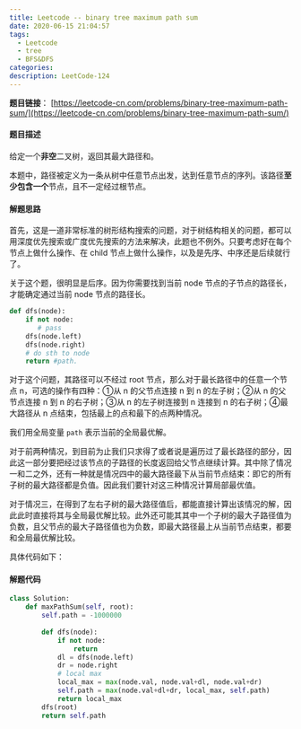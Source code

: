 ```yaml
---
title: Leetcode -- binary tree maximum path sum
date: 2020-06-15 21:04:57
tags: 
  - Leetcode
  - tree
  - BFS&DFS
categories: 
description: LeetCode-124
---
```


**题目链接**： [https://leetcode-cn.com/problems/binary-tree-maximum-path-sum/](https://leetcode-cn.com/problems/binary-tree-maximum-path-sum/)

#### 题目描述

给定一个**非空**二叉树，返回其最大路径和。

本题中，路径被定义为一条从树中任意节点出发，达到任意节点的序列。该路径**至少包含一个**节点，且不一定经过根节点。

#### 解题思路

首先，这是一道非常标准的树形结构搜索的问题，对于树结构相关的问题，都可以用深度优先搜索或广度优先搜索的方法来解决，此题也不例外。只要考虑好在每个节点上做什么操作、在 child 节点上做什么操作，以及是先序、中序还是后续就行了。

关于这个题，很明显是后序。因为你需要找到当前 node 节点的子节点的路径长，才能确定通过当前 node 节点的路径长。

```python
def dfs(node):
    if not node:
       # pass
    dfs(node.left)
    dfs(node.right)
    # do sth to node
    return #path.
```

对于这个问题，其路径可以不经过 root 节点，那么对于最长路径中的任意一个节点 n，可选的操作有四种：①从 n 的父节点连接 n 到 n 的左子树；②从 n 的父节点连接 n 到 n 的右子树；③从 n 的左子树连接到 n 连接到 n 的右子树；④最大路径从 n 点结束，包括最上的点和最下的点两种情况。

我们用全局变量 `path` 表示当前的全局最优解。

对于前两种情况，到目前为止我们只求得了或者说是遍历过了最长路径的部分，因此这一部分要把经过该节点的子路径的长度返回给父节点继续计算。其中除了情况一和二之外，还有一种就是情况四中的最大路径最下从当前节点结束：即它的所有子树的最大路径都是负值。因此我们要针对这三种情况计算局部最优值。

对于情况三，在得到了左右子树的最大路径值后，都能直接计算出该情况的解，因此此时直接将其与全局最优解比较。此外还可能其其中一个子树的最大子路径值为负数，且父节点的最大子路径值也为负数，即最大路径最上从当前节点结束，都要和全局最优解比较。

具体代码如下：

#### 解题代码

```python
class Solution:
	def maxPathSum(self, root):
        self.path = -1000000
        
        def dfs(node):
            if not node:
                return
           	dl = dfs(node.left)
            dr = node.right
            # local max
            local_max = max(node.val, node.val+dl, node.val+dr)
            self.path = max(node.val+dl+dr, local_max, self.path)
            return local_max
        dfs(root)
        return self.path

```



